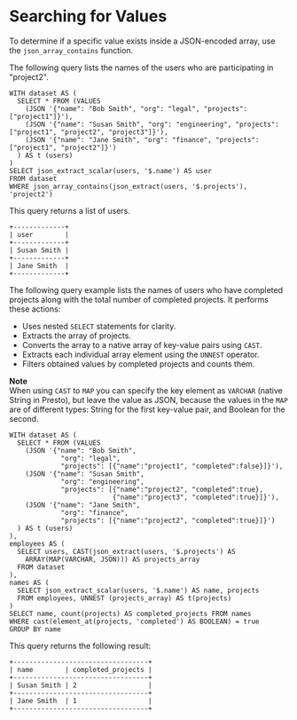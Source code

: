 # Searching for Values<a name="searching-for-values"></a>

To determine if a specific value exists inside a JSON\-encoded array, use the `json_array_contains` function\.

The following query lists the names of the users who are participating in "project2"\.

```
WITH dataset AS (
  SELECT * FROM (VALUES
    (JSON '{"name": "Bob Smith", "org": "legal", "projects": ["project1"]}'),
    (JSON '{"name": "Susan Smith", "org": "engineering", "projects": ["project1", "project2", "project3"]}'),
    (JSON '{"name": "Jane Smith", "org": "finance", "projects": ["project1", "project2"]}')
  ) AS t (users)
)
SELECT json_extract_scalar(users, '$.name') AS user
FROM dataset
WHERE json_array_contains(json_extract(users, '$.projects'), 'project2')
```

This query returns a list of users\.

```
+-------------+
| user        |
+-------------+
| Susan Smith |
+-------------+
| Jane Smith  |
+-------------+
```

The following query example lists the names of users who have completed projects along with the total number of completed projects\. It performs these actions:
+ Uses nested `SELECT` statements for clarity\.
+ Extracts the array of projects\.
+ Converts the array to a native array of key\-value pairs using `CAST`\.
+ Extracts each individual array element using the `UNNEST` operator\.
+ Filters obtained values by completed projects and counts them\.

**Note**  
When using `CAST` to `MAP` you can specify the key element as `VARCHAR` \(native String in Presto\), but leave the value as JSON, because the values in the `MAP` are of different types: String for the first key\-value pair, and Boolean for the second\.

```
WITH dataset AS (
  SELECT * FROM (VALUES
    (JSON '{"name": "Bob Smith",
             "org": "legal",
             "projects": [{"name":"project1", "completed":false}]}'),
    (JSON '{"name": "Susan Smith",
             "org": "engineering",
             "projects": [{"name":"project2", "completed":true},
                          {"name":"project3", "completed":true}]}'),
    (JSON '{"name": "Jane Smith",
             "org": "finance",
             "projects": [{"name":"project2", "completed":true}]}')
  ) AS t (users)
),
employees AS (
  SELECT users, CAST(json_extract(users, '$.projects') AS
    ARRAY(MAP(VARCHAR, JSON))) AS projects_array
  FROM dataset
),
names AS (
  SELECT json_extract_scalar(users, '$.name') AS name, projects
  FROM employees, UNNEST (projects_array) AS t(projects)
)
SELECT name, count(projects) AS completed_projects FROM names
WHERE cast(element_at(projects, 'completed') AS BOOLEAN) = true
GROUP BY name
```

This query returns the following result:

```
+----------------------------------+
| name        | completed_projects |
+----------------------------------+
| Susan Smith | 2                  |
+----------------------------------+
| Jane Smith  | 1                  |
+----------------------------------+
```